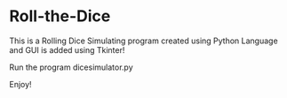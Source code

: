 # Roll-the-Dice

This is a Rolling Dice Simulating program created using Python Language and GUI is added using Tkinter!

Run the program dicesimulator.py

Enjoy!
